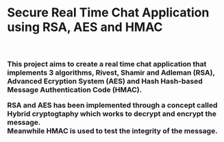# Secure Real Time Chat Application using RSA, AES and HMAC
<br>
<h3>
  This project aims to create a real time chat application that implements 3 algorithms, Rivest, Shamir and Adleman (RSA), Advanced Ecryption System (AES) and Hash Hash-based Message Authentication Code (HMAC).
  <br> 
  <p> RSA and AES has been implemented through a concept called Hybrid cryptogtaphy which works to decrypt and encrypt the message.
  <br> Meanwhile HMAC is used to test the integrity of the message.
  </p>
</h3>
